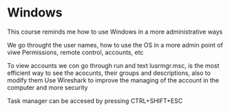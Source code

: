 # Windows

This course reminds me how to use Windows in a more administrative ways

We go throught the user names, how to use the OS in a more admin point of viwe
Permissions, remote control, accounts, etc

To view accounts we con go through run and text lusrmgr.msc, is the most efficient way to see the acocunts, their groups and descriptions, also to modify them
Use Wireshark to improve the managing of the account in the computer and more security

Task manager can be accesed by pressing CTRL+SHIFT+ESC
